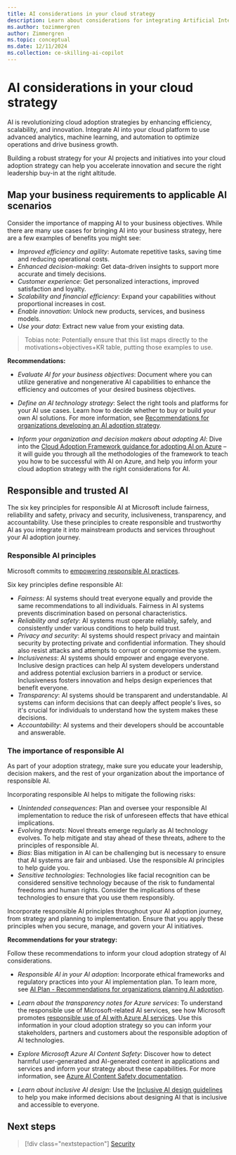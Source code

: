 ```yaml
---
title: AI considerations in your cloud strategy
description: Learn about considerations for integrating Artificial Intelligence (AI) into your cloud adoption strategy. 
ms.author: tozimmergren
author: Zimmergren
ms.topic: conceptual
ms.date: 12/11/2024
ms.collection: ce-skilling-ai-copilot
---
```


# AI considerations in your cloud strategy

AI is revolutionizing cloud adoption strategies by enhancing efficiency, scalability, and innovation. Integrate AI into your cloud platform to use advanced analytics, machine learning, and automation to optimize operations and drive business growth.

Building a robust strategy for your AI projects and initiatives into your cloud adoption strategy can help you accelerate innovation and secure the right leadership buy-in at the right altitude.

## Map your business requirements to applicable AI scenarios

Consider the importance of mapping AI to your business objectives. While there are many use cases for bringing AI into your business strategy, here are a few examples of benefits you might see:

- *Improved efficiency and agility*: Automate repetitive tasks, saving time and reducing operational costs.
- *Enhanced decision-making*: Get data-driven insights to support more accurate and timely decisions.
- *Customer experience*: Get personalized interactions, improved satisfaction and loyalty.
- *Scalability and financial efficiency*: Expand your capabilities without proportional increases in cost.
- *Enable innovation*: Unlock new products, services, and business models.
- *Use your data*: Extract new value from your existing data.

> Tobias note: Potentially ensure that this list maps directly to the motivations+objectives+KR table, putting those examples to use.

**Recommendations:**

- *Evaluate AI for your business objectives*: Document where you can utilize generative and nongenerative AI capabilities to enhance the efficiency and outcomes of your desired business objectives.

- *Define an AI technology strategy*: Select the right tools and platforms for your AI use cases. Learn how to decide whether to buy or build your own AI solutions. For more information, see [Recommendations for organizations developing an AI adoption strategy](../../scenarios/ai/strategy.md).

- *Inform your organization and decision makers about adopting AI*: Dive into the [Cloud Adoption Framework guidance for adopting AI on Azure](../../scenarios/ai/index.md) – it will guide you through all the methodologies of the framework to teach you how to be successful with AI on Azure, and help you inform your cloud adoption strategy with the right considerations for AI.

## Responsible and trusted AI

The six key principles for responsible AI at Microsoft include fairness, reliability and safety, privacy and security, inclusiveness, transparency, and accountability. Use these principles to create responsible and trustworthy AI as you integrate it into mainstream products and services throughout your AI adoption journey.

### Responsible AI principles

Microsoft commits to [empowering responsible AI practices](https://www.microsoft.com/ai/responsible-ai).

Six key principles define responsible AI:

- *Fairness*: AI systems should treat everyone equally and provide the same recommendations to all individuals. Fairness in AI systems prevents discrimination based on personal characteristics.
- *Reliability and safety*: AI systems must operate reliably, safely, and consistently under various conditions to help build trust.
- *Privacy and security*: AI systems should respect privacy and maintain security by protecting private and confidential information. They should also resist attacks and attempts to corrupt or compromise the system.
- *Inclusiveness*: AI systems should empower and engage everyone. Inclusive design practices can help AI system developers understand and address potential exclusion barriers in a product or service. Inclusiveness fosters innovation and helps design experiences that benefit everyone.
- *Transparency*: AI systems should be transparent and understandable. AI systems can inform decisions that can deeply affect people's lives, so it's crucial for individuals to understand how the system makes these decisions.
- *Accountability*: AI systems and their developers should be accountable and answerable.

### The importance of responsible AI

As part of your adoption strategy, make sure you educate your leadership, decision makers, and the rest of your organization about the importance of responsible AI.

Incorporating responsible AI helps to mitigate the following risks:

- *Unintended consequences*: Plan and oversee your responsible AI implementation to reduce the risk of unforeseen effects that have ethical implications.
- *Evolving threats*: Novel threats emerge regularly as AI technology evolves. To help mitigate and stay ahead of these threats, adhere to the principles of responsible AI.
- *Bias*: Bias mitigation in AI can be challenging but is necessary to ensure that AI systems are fair and unbiased. Use the responsible AI principles to help guide you.
- *Sensitive technologies*: Technologies like facial recognition can be considered sensitive technology because of the risk to fundamental freedoms and human rights. Consider the implications of these technologies to ensure that you use them responsibly.

Incorporate responsible AI principles throughout your AI adoption journey, from strategy and planning to implementation. Ensure that you apply these principles when you secure, manage, and govern your AI initiatives.

**Recommendations for your strategy:**

Follow these recommendations to inform your cloud adoption strategy of AI considerations.

- *Responsible AI in your AI adoption*: Incorporate ethical frameworks and regulatory practices into your AI implementation plan. To learn more, see [AI Plan - Recommendations for organizations planning AI adoption](../../scenarios/ai/plan.md#implement-responsible-ai).

- *Learn about the transparency notes for Azure services*: To understand the responsible use of Microsoft-related AI services, see how Microsoft promotes [responsible use of AI with Azure AI services](/azure/ai-services/responsible-use-of-ai-overview). Use this information in your cloud adoption strategy so you can inform your stakeholders, partners and customers about the responsible adoption of AI technologies.

- *Explore Microsoft Azure AI Content Safety*: Discover how to detect harmful user-generated and AI-generated content in applications and services and inform your strategy about these capabilities. For more information, see [Azure AI Content Safety documentation](/azure/ai-services/content-safety/).

- *Learn about inclusive AI design*: Use the [Inclusive AI design guidelines](https://inclusive.microsoft.design/tools-and-activities/InPursuitofInclusiveAI.pdf) to help you make informed decisions about designing AI that is inclusive and accessible to everyone.

## Next steps

> [!div class="nextstepaction"]
> [Security](security.md)
